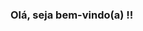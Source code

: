 ### Olá, seja bem-vindo(a) !!
<!--
**devlovato/devlovato** is a ✨ _special_ ✨ repository because its `README.md` (this file) appears on your GitHub profile.

Here are some ideas to get you started:

- 🔭 I’m currently working on ...
- 🌱 I’m currently learning ...
- 👯 I’m looking to collaborate on ...
- 🤔 I’m looking for help with ...
- 💬 Ask me about ...
- 📫 How to reach me: ...
- 😄 Pronouns: ...
- ⚡ Fun fact: ...

<ul style="margin-top:10px; font-size:18px">
<li><strong>💻 Cursando Defesa Cibernética</strong> </li>
<li><strong>⚡ Amo estudar e aprender coisas novas</strong></li>
<li><strong>🥰 Apaixonado por Computação em Nuvem e Segurança</strong></li>  
</ul>

## Languages:

<div style="display: inline-block;">
<img style="width:45px; margin:0px 5px" src="https://cdn.jsdelivr.net/gh/devicons/devicon/icons/html5/html5-original.svg" />
<img style="width:45px; margin:0px 5px" src="https://cdn.jsdelivr.net/gh/devicons/devicon/icons/css3/css3-original.svg" />
<img style="width:45px; margin:0px 5px" src="https://cdn.jsdelivr.net/gh/devicons/devicon/icons/c/c-original.svg" />
<img style="width:45px; margin:0px 5px" src="https://cdn.jsdelivr.net/gh/devicons/devicon/icons/csharp/csharp-original.svg" />
<img style="width:45px; margin:0px 5px" src="https://cdn.jsdelivr.net/gh/devicons/devicon/icons/php/php-original.svg"/>
<img style="width:45px; margin:0px 5px" src="https://cdn.jsdelivr.net/gh/devicons/devicon/icons/mysql/mysql-original.svg" />
<img style="width:45px; margin:0px 5px" src="https://cdn.jsdelivr.net/gh/devicons/devicon/icons/python/python-original.svg" />
<img style="width:45px; margin:0px 5px" src="https://cdn.jsdelivr.net/gh/devicons/devicon/icons/qt/qt-original.svg" />
</div>
<div style="display:inline-block;">
<br> 

![Eduardo's GitHub](https://github-readme-stats.vercel.app/api?username=devlovato&show_icons=true&theme=blueberry)

<h2><strong>Connect with me:</strong></h2>
<div>
<a href="https://www.linkedin.com/in/eduardo-silva17/" target="_blank"><img src="https://img.shields.io/badge/-LinkedIn-%230077B5?style=for-the-badge&logo=linkedin&logoColor=white" target="_blank"></a> 
<a href = "lovato.py@gmail.com"><img src="https://img.shields.io/badge/Gmail-D14836?style=for-the-badge&logo=gmail&logoColor=white" target="_blank"></a>
</div>
